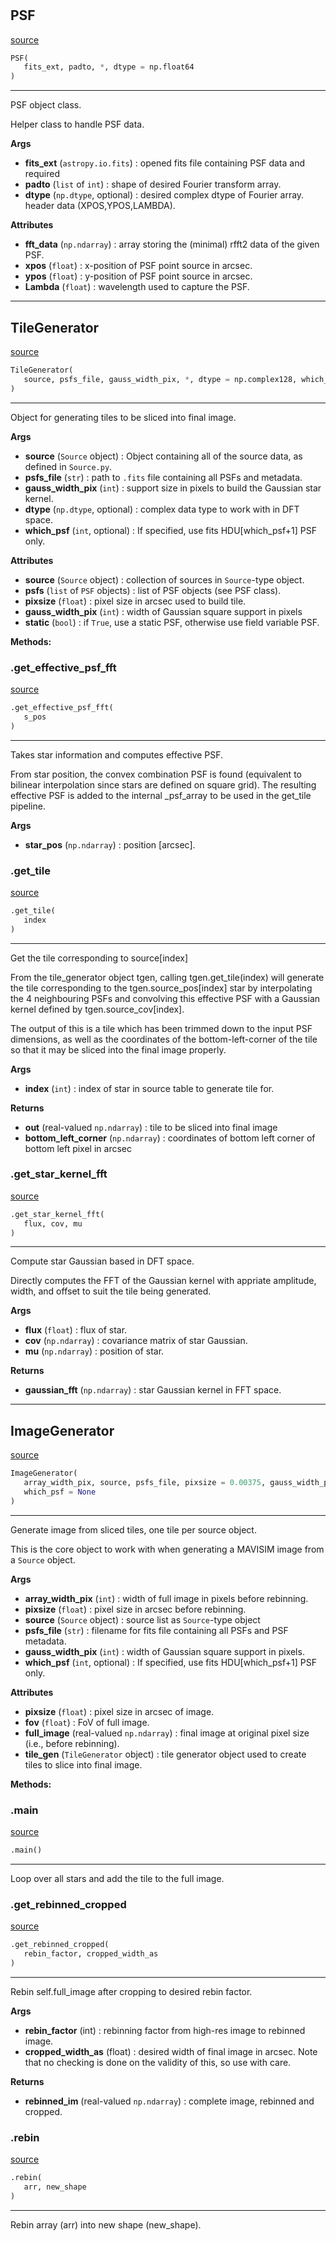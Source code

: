 #


## PSF
[source](https://github.com/smonty93/mavisim/blob/v1.1dev/mavisim/generate_image.py/#L13)
```python 
PSF(
   fits_ext, padto, *, dtype = np.float64
)
```


---
PSF object class.

Helper class to handle PSF data.


**Args**

* **fits_ext** (`astropy.io.fits`) : opened fits file containing PSF data and required
* **padto** (`list` of `int`) : shape of desired Fourier transform array.
* **dtype** (`np.dtype`, optional) : desired complex dtype of Fourier array.
header data (XPOS,YPOS,LAMBDA).


**Attributes**

* **fft_data** (`np.ndarray`) : array storing the (minimal) rfft2 data of the given PSF.
* **xpos** (`float`) : x-position of PSF point source in arcsec.
* **ypos** (`float`) : y-position of PSF point source in arcsec.
* **Lambda** (`float`) : wavelength used to capture the PSF.


----


## TileGenerator
[source](https://github.com/smonty93/mavisim/blob/v1.1dev/mavisim/generate_image.py/#L39)
```python 
TileGenerator(
   source, psfs_file, gauss_width_pix, *, dtype = np.complex128, which_psf = None
)
```


---
Object for generating tiles to be sliced into final image.


**Args**

* **source** (`Source` object) : Object containing all of the source data, as defined in `Source.py`.
* **psfs_file** (`str`) : path to `.fits` file containing all PSFs and metadata.
* **gauss_width_pix** (`int`) : support size in pixels to build the Gaussian star kernel.
* **dtype** (`np.dtype`, optional) : complex data type to work with in DFT space.
* **which_psf** (`int`, optional) : If specified, use fits HDU[which_psf+1] PSF only.


**Attributes**

* **source** (`Source` object) : collection of sources in `Source`-type object.
* **psfs** (`list` of `PSF` objects) : list of PSF objects (see PSF class).
* **pixsize** (`float`) : pixel size in arcsec used to build tile.
* **gauss_width_pix** (`int`) : width of Gaussian square support in pixels
* **static** (`bool`) : if `True`, use a static PSF, otherwise use field variable PSF.



**Methods:**


### .get_effective_psf_fft
[source](https://github.com/smonty93/mavisim/blob/v1.1dev/mavisim/generate_image.py/#L109)
```python
.get_effective_psf_fft(
   s_pos
)
```

---
Takes star information and computes effective PSF.

From star position, the convex combination PSF is found
(equivalent to bilinear interpolation since stars are defined
on square grid). The resulting effective PSF is added to the 
internal _psf_array to be used in the get_tile pipeline.


**Args**

* **star_pos** (`np.ndarray`) : position [arcsec].


### .get_tile
[source](https://github.com/smonty93/mavisim/blob/v1.1dev/mavisim/generate_image.py/#L142)
```python
.get_tile(
   index
)
```

---
Get the tile corresponding to source[index]

From the tile_generator object tgen, calling tgen.get_tile(index) will
generate the tile corresponding to the tgen.source_pos[index] star by 
interpolating the 4 neighbouring PSFs and convolving this effective
PSF with a Gaussian kernel defined by tgen.source_cov[index].

The output of this is a tile which has been trimmed down to the input
PSF dimensions, as well as the coordinates of the bottom-left-corner
of the tile so that it may be sliced into the final image properly.


**Args**

* **index** (`int`) : index of star in source table to generate tile for.


**Returns**

* **out** (real-valued `np.ndarray`) : tile to be sliced into final image
* **bottom_left_corner** (`np.ndarray`) : coordinates of bottom left corner of bottom left pixel in arcsec


### .get_star_kernel_fft
[source](https://github.com/smonty93/mavisim/blob/v1.1dev/mavisim/generate_image.py/#L211)
```python
.get_star_kernel_fft(
   flux, cov, mu
)
```

---
Compute star Gaussian based in DFT space.

Directly computes the FFT of the Gaussian kernel with appriate amplitude, 
width, and offset to suit the tile being generated.



**Args**

* **flux** (`float`) : flux of star.
* **cov** (`np.ndarray`) : covariance matrix of star Gaussian.
* **mu** (`np.ndarray`) : position of star.


**Returns**

* **gaussian_fft** (`np.ndarray`) : star Gaussian kernel in FFT space.


----


## ImageGenerator
[source](https://github.com/smonty93/mavisim/blob/v1.1dev/mavisim/generate_image.py/#L243)
```python 
ImageGenerator(
   array_width_pix, source, psfs_file, pixsize = 0.00375, gauss_width_pix = 34,
   which_psf = None
)
```


---
Generate image from sliced tiles, one tile per source object.

This is the core object to work with when generating a MAVISIM image from
a `Source` object.


**Args**

* **array_width_pix** (`int`) : width of full image in pixels before rebinning.
* **pixsize** (`float`) : pixel size in arcsec before rebinning.
* **source** (`Source` object) : source list as `Source`-type object
* **psfs_file** (`str`) : filename for fits file containing all PSFs and PSF metadata.
* **gauss_width_pix** (`int`) : width of Gaussian square support in pixels.
* **which_psf** (`int`, optional) : If specified, use fits HDU[which_psf+1] PSF only.


**Attributes**

* **pixsize** (`float`) : pixel size in arcsec of image.
* **fov** (`float`) : FoV of full image.
* **full_image** (real-valued `np.ndarray`) : final image at original pixel size (i.e., before rebinning).
* **tile_gen** (`TileGenerator` object) : tile generator object used to create tiles to slice into final image.



**Methods:**


### .main
[source](https://github.com/smonty93/mavisim/blob/v1.1dev/mavisim/generate_image.py/#L276)
```python
.main()
```

---
Loop over all stars and add the tile to the full image.


### .get_rebinned_cropped
[source](https://github.com/smonty93/mavisim/blob/v1.1dev/mavisim/generate_image.py/#L289)
```python
.get_rebinned_cropped(
   rebin_factor, cropped_width_as
)
```

---
Rebin self.full_image after cropping to desired rebin factor.


**Args**

* **rebin_factor** (int) : rebinning factor from high-res image to rebinned image. 
* **cropped_width_as** (float) : desired width of final image in arcsec.
Note that no checking is done on the validity of this, so use with care.

**Returns**

* **rebinned_im** (real-valued `np.ndarray`) : complete image, rebinned and cropped. 


### .rebin
[source](https://github.com/smonty93/mavisim/blob/v1.1dev/mavisim/generate_image.py/#L305)
```python
.rebin(
   arr, new_shape
)
```

---
Rebin array (arr) into new shape (new_shape).
